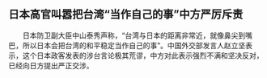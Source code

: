 ## 日本高官叫嚣把台湾“当作自己的事”中方严厉斥责
　　日本防卫副大臣中山泰秀声称，“台湾与日本的距离非常近，就像鼻尖到嘴巴，所以日本会把台湾的和平稳定当作自己的事”。中国外交部发言人赵立坚表示，这个日本政客发表的涉台言论极其荒谬，中方对此表示强烈不满和坚决反对，已经向日方提出严正交涉。

